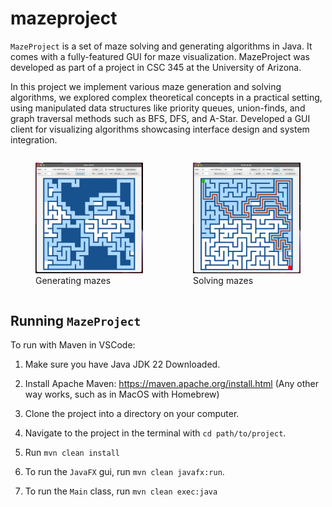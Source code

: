 # mazeproject

`MazeProject` is a set of maze solving and generating algorithms in Java. It comes with a fully-featured GUI for maze visualization. MazeProject was developed as part of a project in CSC 345 at the University of Arizona.

In this project we implement various maze generation and solving algorithms, we  explored complex theoretical concepts in a practical setting, using manipulated data structures like priority queues, union-finds, and graph traversal methods such as BFS, DFS, and A-Star. Developed a GUI client for visualizing algorithms showcasing interface design and system integration.

<div style="display: flex; justify-content: space-around;">
    <figure>
        <img src="images/generating.png" alt="Image of generating mazes." width="400">
        <figcaption>Generating mazes</figcaption>
    </figure>
    <figure>
        <img src="images/solving.png" alt="Image of solving mazes." width="400">
        <figcaption>Solving mazes</figcaption>
    </figure>
</div>

## Running `MazeProject`

To run with Maven in VSCode:

1. Make sure you have Java JDK 22 Downloaded.

2. Install Apache Maven: https://maven.apache.org/install.html (Any other way works, such as in MacOS with Homebrew)

3. Clone the project into a directory on your computer.

4. Navigate to the project in the terminal with `cd path/to/project`.

5. Run `mvn clean install`

5. To run the `JavaFX` gui, run `mvn clean javafx:run`.

6. To run the `Main` class, run `mvn clean exec:java`
